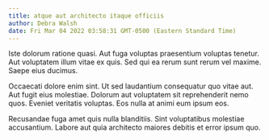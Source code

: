 ```yaml
---
title: atque aut architecto itaque officiis
author: Debra Walsh
date: Fri Mar 04 2022 03:58:31 GMT-0500 (Eastern Standard Time)
---
```

Iste dolorum ratione quasi. Aut fuga voluptas praesentium voluptas tenetur. Aut voluptatem illum vitae ex quis. Sed qui ea rerum sunt rerum vel maxime. Saepe eius ducimus.

 Occaecati dolore enim sint. Ut sed laudantium consequatur quo vitae aut. Aut fugit eius molestiae. Dolorum aut voluptatem sit reprehenderit nemo quos. Eveniet veritatis voluptas. Eos nulla at animi eum ipsum eos.

 Recusandae fuga amet quis nulla blanditiis. Sint voluptatibus molestiae accusantium. Labore aut quia architecto maiores debitis et error ipsum quo.